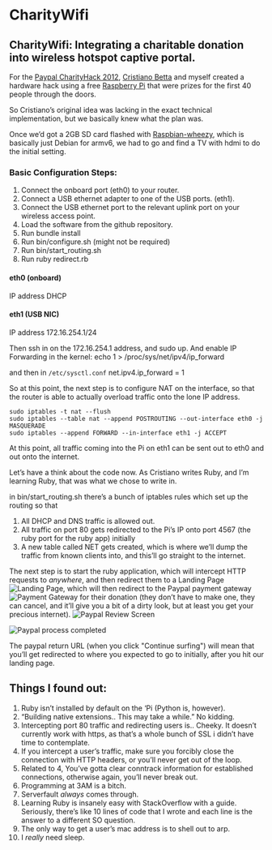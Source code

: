 CharityWifi
===============

CharityWifi: Integrating a charitable donation into wireless hotspot captive portal.
------------------------------------------------------------------------------------
For the [Paypal CharityHack 2012](http://charityhack.org/), [Cristiano Betta](https://github.com/cbetta/) and myself created a hardware hack using a free [Raspberry Pi](http://www.raspberrypi.org/) that were prizes for the first 40 people through the doors.

So Cristiano’s original idea was lacking in the exact technical implementation, but we basically knew what the  plan was.  

Once we’d got a 2GB SD card flashed with [Raspbian-wheezy](http://www.raspberrypi.org/downloads), which is basically just Debian for armv6, we had to go and find a TV with hdmi to do the initial setting.

### Basic Configuration Steps:

1. Connect the onboard port (eth0) to your router.
1. Connect a USB ethernet adapter to one of the USB ports. (eth1).
1. Connect the USB ethernet port to the relevant uplink port on your wireless access point.
1. Load the software from the github repository.
1. Run bundle install
1. Run bin/configure.sh (might not be required)
1. Run bin/start_routing.sh
1. Run ruby redirect.rb

#### eth0 (onboard)
IP address DHCP

#### eth1 (USB NIC)
IP address 172.16.254.1/24

Then ssh in on the 172.16.254.1 address, and sudo up. 
And enable IP Forwarding in the kernel:
    echo 1 > /proc/sys/net/ipv4/ip_forward

and then
in `/etc/sysctl.conf`
    net.ipv4.ip_forward = 1


So at this point, the next step is to configure NAT on the interface, so that the router is able to actually overload traffic onto the lone IP address.

    sudo iptables -t nat --flush
    sudo iptables --table nat --append POSTROUTING --out-interface eth0 -j MASQUERADE
    sudo iptables --append FORWARD --in-interface eth1 -j ACCEPT

At this point, all traffic coming into the Pi on eth1 can be sent out to eth0 and out onto the internet.

Let’s have a think about the code now. As Cristiano writes Ruby, and I’m learning Ruby, that was what we chose to write in. 

in bin/start_routing.sh there’s a bunch of iptables rules which set up the routing so that 
1. All DHCP and DNS traffic is allowed out.  
1. All traffic on port 80 gets redirected to the Pi’s IP onto port 4567 (the ruby port for the ruby app) initially 
1. A new table called NET gets created, which is where we’ll dump the traffic from known clients into, and this’ll go straight to the internet.

The next step is to start the ruby application, which will intercept HTTP requests to *anywhere*, and then redirect them to a Landing Page ![Landing Page](https://raw.github.com/tomoconnor/captive-backend/master/site/landing_page.jpg), which will then redirect to the Paypal payment gateway![Payment Gateway](https://raw.github.com/tomoconnor/captive-backend/master/site/paypal_login.jpg) for their donation (they don’t have to make one, they can cancel, and it’ll give you a bit of a dirty look, but at least you get your precious internet). 
![Paypal Review Screen](https://raw.github.com/tomoconnor/captive-backend/master/site/review.jpg)

![Paypal process completed](https://raw.github.com/tomoconnor/captive-backend/master/site/complete.jpg)


The paypal return URL (when you click "Continue surfing") will mean that you’ll get redirected to where you expected to go to initially, after you hit our landing page.


Things I found out:
-------------------
1. Ruby isn’t installed by default on the ‘Pi (Python is, however).
1. “Building native extensions.. This may take a while.”  No kidding. 
3. Intercepting port 80 traffic and redirecting users is.. Cheeky.  It doesn’t currently work with https, as that’s a whole bunch of SSL i didn’t have time to contemplate.
4. If you intercept a user’s traffic, make sure you forcibly close the connection with HTTP headers, or you’ll never get out of the loop.
5. Related to 4, You’ve gotta clear conntrack information for established connections, otherwise again, you’ll never break out.
6. Programming at 3AM is a bitch.
7. Serverfault *always* comes through. 
8. Learning Ruby is insanely easy with StackOverflow with a guide.  Seriously, there’s like 10 lines of code that I wrote and each line is the answer to a different SO question.
9. The only way to get a user’s mac address is to shell out to arp. 
10. I *really* need sleep.


